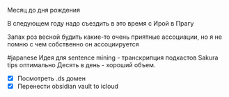 Месяц до дня рождения

В следующем году надо съездить в это время с Ирой в Прагу

Запах роз весной будить какие-то очень приятные ассоциации, но я не помню с чем собственно он ассоциируется

#japanese Идея для sentence mining - транскрипция подкастов Sakura tips оптимально
Десять в день - хороший объем.

- [x] Посмотреть .ds домен
- [x] Перенести obsidian vault to icloud